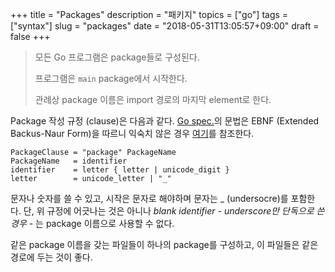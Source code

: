 +++
title = "Packages"
description = "패키지"
topics = ["go"]
tags = ["syntax"]
slug = "packages"
date = "2018-05-31T13:05:57+09:00"
draft = false
+++

> 모든 Go 프로그램은 package들로 구성된다.
>
> 프로그램은 `main` package에서 시작한다.
>
> 관례상 package 이름은 import 경로의 마지막 element로 한다.

Package 작성 규정 (clause)은 다음과 같다. [Go spec.](https://golang.org/ref/spec)의 문법은 EBNF (Extended Backus-Naur Form)을 따르니 익숙치 않은 경우 [여기](https://en.wikipedia.org/wiki/Extended_Backus%E2%80%93Naur_form)를 참조한다.

```
PackageClause = "package" PackageName
PackageName   = identifier
identifier    = letter { letter | unicode_digit }
letter        = unicode_letter | "_"
```

문자나 숫자를 쓸 수 있고, 시작은 문자로 해야하며 문자는 _ (undersocre)를 포함한다. 단, 위 규정에 어긋나는 것은 아니나 *blank identifier - underscore만 단독으로 쓴 경우 -* 는 package 이름으로 사용할 수 없다. 

같은 package 이름을 갖는 파일들이 하나의 package를 구성하고, 이 파일들은 같은 경로에 두는 것이 좋다.

